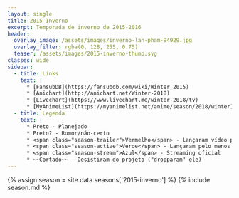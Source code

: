 ```yaml
---
layout: single
title: 2015 Inverno
excerpt: Temporada de inverno de 2015‑2016
header:
  overlay_image: /assets/images/inverno-lan-pham-94929.jpg
  overlay_filter: rgba(0, 128, 255, 0.75)
  teaser: /assets/images/2015-inverno-thumb.svg
classes: wide
sidebar:
  - title: Links
    text: |
      * [FansubDB](https://fansubdb.com/wiki/Winter_2015)
      * [Anichart](http://anichart.net/Winter-2018)
      * [Livechart](https://www.livechart.me/winter-2018/tv)
      * [MyAnimeList](https://myanimelist.net/anime/season/2018/winter)
  - title: Legenda
    text: |
      * Preto - Planejado
      * Preto? - Rumor/não-certo
      * <span class="season-trailer">Vermelho</span> - Lançaram vídeo promocional ou trailer
      * <span class="season-active">Verde</span> - Lançaram pelo menos um episódio
      * <span class="season-stream">Azul</span> - Streaming oficial
      * ~~Cortado~~ - Desistiram do projeto ("dropparam" ele)
---
```


<!-- Para editar a tabela abra o arquivo /data/seasons/2015-inverno.yml -->
{% assign season = site.data.seasons['2015-inverno'] %}
{% include season.md %}
